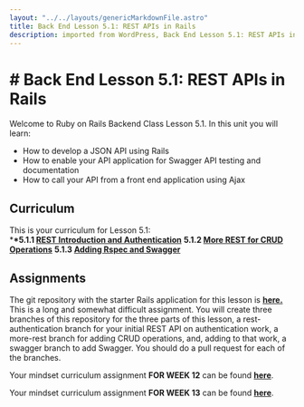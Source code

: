 ```yaml
---     
layout: "../../layouts/genericMarkdownFile.astro"     
title: Back End Lesson 5.1: REST APIs in Rails     
description: imported from WordPress, Back End Lesson 5.1: REST APIs in Rails     
---
```


# # Back End Lesson 5.1: REST APIs in Rails

Welcome to Ruby on Rails Backend Class Lesson 5.1\. In this unit you will learn:

- How to develop a JSON API using Rails
- How to enable your API application for Swagger API testing and documentation
- How to call your API from a front end application using Ajax

## Curriculum

This is your curriculum for Lesson 5.1:  
\***\*5.1.1 [REST Introduction and Authentication](https://learn.codethedream.org/rest-introduction-and-authentication/)**
**5.1.2 [More REST for CRUD Operations](https://learn.codethedream.org/more-rest-apis/)**
**5.1.3 [Adding Rspec and Swagger](https://learn.codethedream.org/documenting-rest-apis-with-swagger/)**

## Assignments

The git repository with the starter Rails application for this lesson is **[here.](https://github.com/Code-the-Dream-School/R6-rest-rails)** This is a long and somewhat difficult assignment. You will create three branches of this repository for the three parts of this lesson, a rest-authentication branch for your initial REST API on authentication work, a more-rest branch for adding CRUD operations, and, adding to that work, a swagger branch to add Swagger. You should do a pull request for each of the branches.

Your mindset curriculum assignment **FOR WEEK 12** can be found **[here](https://learn.codethedream.org/mindset-curriculum-debugging-part-2/)**.

Your mindset curriculum assignment **FOR WEEK 13** can be found **[here](https://learn.codethedream.org/mindset-curriculum-asking-for-help-part-2/)**.
